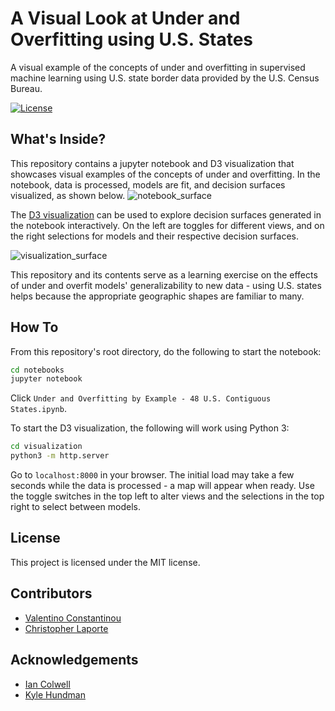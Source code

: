 # A Visual Look at Under and Overfitting using U.S. States

A visual example of the concepts of under and overfitting in supervised
machine learning using U.S. state border data provided by the U.S.
Census Bureau.

[![License](https://img.shields.io/packagist/l/doctrine/orm.svg)](https://opensource.org/licenses/MIT)

## What's Inside?

This repository contains a jupyter notebook and D3 visualization that showcases visual
examples of the concepts of under and overfitting. In the notebook,
data is processed, models are fit, and decision surfaces visualized, as
shown below.
![notebook_surface](https://i.imgur.com/s5cp3Um.png)

The [D3 visualization](https://vc1492a.github.io/us-state-under-over-fitting/)
can be used to explore decision surfaces generated in the
notebook interactively. On the left are toggles for different views, and
on the right selections for models and their respective decision surfaces.

![visualization_surface](https://i.imgur.com/yd7Dzgv.png/)

This repository and its contents serve as a learning exercise on the
effects of under and overfit models' generalizability to new data - using
U.S. states helps because the appropriate geographic shapes are familiar
to many.

## How To

From this repository's root directory, do the following to start the notebook:

```sh
cd notebooks
jupyter notebook
```

Click `Under and Overfitting by Example - 48 U.S. Contiguous States.ipynb`.

To start the D3 visualization, the following will work using Python 3:

```sh
cd visualization
python3 -m http.server
```

Go to `localhost:8000` in your browser. The initial load may take a few
seconds while the data is processed - a map will appear when ready.
Use the toggle switches in the top left to alter views and the selections
in the top right to select between models.

## License
This project is licensed under the MIT license.

## Contributors

- [Valentino Constantinou](https://github.com/vc1492a)
- [Christopher Laporte](https://github.com/cdlaporte)

## Acknowledgements

- [Ian Colwell](https://github.com/iancolwell)
- [Kyle Hundman](https://github.com/khundman)
